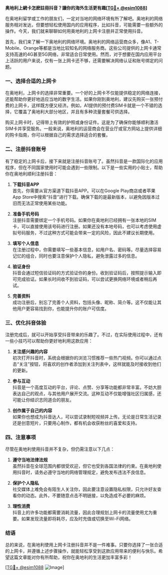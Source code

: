 **奥地利上網卡怎麽註冊抖音？讓你的海外生活更有趣[[TG💪+ @esim1088](https://t.me/s/esim1088)]**

在奥地利留学或工作的朋友们，一定对当地的网络环境有所了解吧。奥地利的网络服务相对发达，但要想轻松使用国内的应用程序，比如抖音，可能需要一些额外的操作。今天，我们就来聊聊如何用奥地利的上网卡注册并正常使用抖音。

首先，我们来了解一下奥地利的网络环境。奥地利的网络运营商众多，像A1、T-Mobile、Orange等都是当地比较知名的网络服务商。这些公司提供的上网卡通常支持高速的4G甚至5G网络，非常适合日常使用。然而，对于想要在国内应用平台上活跃的用户来说，仅有一张上网卡还不够，还需要解决网络认证和账号绑定的问题。

### 一、选择合适的上网卡

在奥地利，上网卡的选择非常重要。一个好的上网卡不仅能提供稳定的网络连接，还能帮助你更好地适应当地的数字生活。如果你刚到奥地利，建议先购买一张预付费的上网卡，这样既方便又经济。例如，A1提供的预付费SIM卡就是一个不错的选择，它覆盖了奥地利大部分地区，并且有多种流量套餐可供选择。

购买上网卡时，记得带上有效的护照或身份证件。这是为了确保你能够顺利激活SIM卡并享受服务。一般来说，奥地利的运营商会在营业厅或官方网站上提供详细的购卡指南，你可以根据自己的需求选择适合的套餐。

### 二、注册抖音账号

有了稳定的上网卡后，接下来就是注册抖音账号了。虽然抖音是一款国际化的应用程序，但在不同国家使用时可能会遇到一些限制。以下是一些实用的小贴士，帮助你在奥地利顺利注册抖音：

1. **下载抖音APP**  
   首先，你需要从官方渠道下载抖音APP。可以在Google Play商店或者苹果App Store中搜索“抖音”进行下载。确保下载的是最新版本，以避免因版本过旧而无法正常使用某些功能。

2. **准备手机号码**  
   注册抖音需要绑定一个手机号码。如果你在奥地利已经拥有一张本地的SIM卡，可以直接使用该号码进行注册。如果还没有本地号码，也可以考虑使用虚拟号码服务，不过这种方式可能会带来一定的风险，因此不建议长期使用。

3. **填写个人信息**  
   在注册过程中，你需要填写一些基本信息，如用户名、密码等。尽量选择容易记忆的组合，同时也要注意保护个人隐私，避免泄露过多的信息。

4. **验证身份**  
   抖音会通过短信验证码的方式验证你的身份。收到验证码后，按照提示输入即可完成验证。如果长时间收不到验证码，可以尝试更换网络环境或者稍后再试。

5. **完善资料**  
   成功注册后，别忘了完善个人资料，包括头像、昵称、简介等。这不仅能让其他用户更容易找到你，也能提升你的账户可信度。

### 三、优化抖音体验

注册完成后，就可以开始享受抖音带来的乐趣了。不过，在实际使用过程中，还有一些小技巧可以帮助你更好地利用这款应用：

1. **关注感兴趣的内容**  
   初次打开抖音时，系统会根据你的浏览习惯推荐一些热门视频。你可以通过点击“关注”按钮，将喜欢的创作者添加到关注列表中，这样就能及时接收到他们的更新。

2. **参与互动**  
   抖音是一个高度互动的平台，评论、点赞、分享等功能都非常丰富。不妨大胆表达自己的观点，与其他用户展开交流。这种互动不仅能增强社区归属感，还可能让你结识志同道合的朋友。

3. **创作属于自己的内容**  
   如果你也想成为抖音达人，可以尝试录制短视频并上传。无论是日常生活记录还是创意短片，只要用心制作，都有机会收获粉丝的喜爱和支持。

### 四、注意事项

尽管在奥地利使用抖音并不复杂，但仍需注意以下几点：

1. **遵守当地法律法规**  
   虽然抖音在全球范围内都很受欢迎，但它也受到各国法律的约束。在奥地利使用抖音时，请务必遵守当地的网络管理规定，避免发布违法不良信息。

2. **保护个人隐私**  
   社交媒体上难免会有陌生人关注你，因此要注意设置隐私权限，只允许好友查看你的动态。此外，不要随意点击不明链接，以免造成不必要的麻烦。

3. **理性消费**  
   抖音上的许多功能都需要消耗流量，因此合理规划上网卡的流量使用尤为重要。如果发现流量即将耗尽，应及时充值或切换至Wi-Fi网络。

### 结语

总的来说，在奥地利使用上网卡注册抖音并不是一件难事。只要你选择了一张合适的上网卡，并遵循上述步骤操作，就能轻松享受到这款应用带来的便利与快乐。希望这篇文章能对你有所帮助，祝你在奥地利的生活更加丰富多彩！

[[TG💪+ @esim1088](https://t.me/s/esim1088) ![Image](https://i.postimg.cc/4NQfJmqS/Snipaste-2025-05-13-00-14-12.png)]